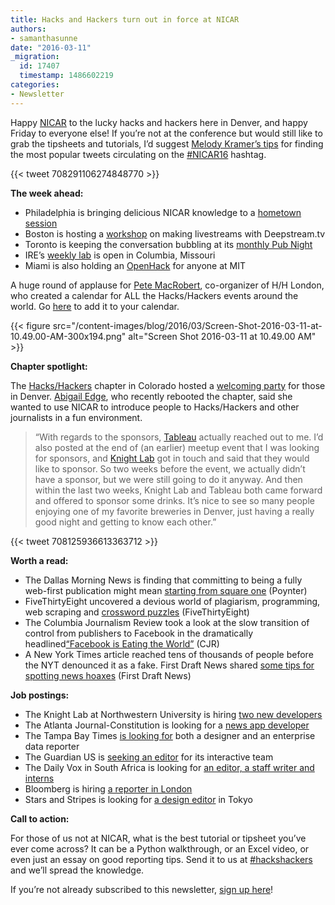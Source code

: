 ```yaml
---
title: Hacks and Hackers turn out in force at NICAR
authors:
- samanthasunne
date: "2016-03-11"
_migration:
  id: 17407
  timestamp: 1486602219
categories:
- Newsletter
---
```


Happy [NICAR][1] to the lucky hacks and hackers here in Denver, and happy Friday to everyone else! If you’re not at the conference but would still like to grab the tipsheets and tutorials, I’d suggest [Melody Kramer’s tips][2] for finding the most popular tweets circulating on the [#NICAR16][3] hashtag.

{{< tweet 708291106274848770 >}}

**The week ahead:**

  * Philadelphia is bringing delicious NICAR knowledge to a [hometown session][4]
  * Boston is hosting a [workshop][5] on making livestreams with Deepstream.tv
  * Toronto is keeping the conversation bubbling at its [monthly Pub Night][6]
  * IRE’s [weekly lab][7] is open in Columbia, Missouri
  * Miami is also holding an [OpenHack][8] for anyone at MIT

A huge round of applause for [Pete MacRobert][9], co-organizer of H/H London, who created a calendar for ALL the Hacks/Hackers events around the world. Go [here][10] to add it to your calendar.

{{< figure src="/content-images/blog/2016/03/Screen-Shot-2016-03-11-at-10.49.00-AM-300x194.png" alt="Screen Shot 2016-03-11 at 10.49.00 AM" >}}

**Chapter spotlight:**

The [Hacks/Hackers][11] chapter in Colorado hosted a [welcoming party][12] for those in Denver. [Abigail Edge][13], who recently rebooted the chapter, said she wanted to use NICAR to introduce people to Hacks/Hackers and other journalists in a fun environment.

> “With regards to the sponsors, [Tableau][14] actually reached out to me. I’d also posted at the end of (an earlier) meetup event that I was looking for sponsors, and [Knight Lab][15] got in touch and said that they would like to sponsor. So two weeks before the event, we actually didn’t have a sponsor, but we were still going to do it anyway. And then within the last two weeks, Knight Lab and Tableau both came forward and offered to sponsor some drinks. It’s nice to see so many people enjoying one of my favorite breweries in Denver, just having a really good night and getting to know each other.” 

{{< tweet 708125936613363712 >}}

**Worth a read:**

  * The Dallas Morning News is finding that committing to being a fully web-first publication might mean [starting from square one][16] (Poynter)
  * FiveThirtyEight uncovered a devious world of plagiarism, programming, web scraping and [crossword puzzles][17] (FiveThirtyEight)
  * The Columbia Journalism Review took a look at the slow transition of control from publishers to Facebook in the dramatically headlined[“Facebook is Eating the World”][18] (CJR)
  * A New York Times article reached tens of thousands of people before the NYT denounced it as a fake. First Draft News shared [some tips for spotting news hoaxes][19] (First Draft News)

**Job postings:**

  * The Knight Lab at Northwestern University is hiring [two new developers][20]
  * The Atlanta Journal-Constitution is looking for a [news app developer][21]
  * The Tampa Bay Times [is looking for][22] both a designer and an enterprise data reporter
  * The Guardian US is [seeking an editor][23] for its interactive team
  * The Daily Vox in South Africa is looking for [an editor, a staff writer and interns][24]
  * Bloomberg is hiring [a reporter in London][25]
  * Stars and Stripes is looking for [a design editor][26] in Tokyo

**Call to action:**

For those of us not at NICAR, what is the best tutorial or tipsheet you’ve ever come across? It can be a Python walkthrough, or an Excel video, or even just an essay on good reporting tips. Send it to us at [#hackshackers][27] and we’ll spread the knowledge.

If you&#8217;re not already subscribed to this newsletter, [sign up here][28]!

 [1]: http://ire.org/conferences/nicar2016
 [2]: http://www.poynter.org/2015/12-ideas-for-extending-your-reporting-and-your-reach/334865/
 [3]: https://twitter.com/search?q=%23nicar16
 [4]: http://www.meetup.com/Hacks-Hackers-Philadelphia/events/229264687/
 [5]: http://www.meetup.com/hackshackersboston/events/229130403/
 [6]: http://www.meetup.com/Hacks-Hackers-Toronto/events/227450778/
 [7]: http://www.meetup.com/hackshackersIRE/events/229138968/
 [8]: http://www.meetup.com/Hacks-Hackers-Miami/events/229449823/
 [9]: https://twitter.com/PeteM
 [10]: http://matchmaker.hhldn.co.uk/calendars
 [11]: http://www.meetup.com/hackshackersco/
 [12]: http://www.meetup.com/hackshackersco/events/227294757/
 [13]: https://twitter.com/abigailedge
 [14]: http://www.tableau.com/
 [15]: http://knightlab.northwestern.edu/
 [16]: http://www.poynter.org/2016/at-the-dallas-morning-news-becoming-truly-digital-means-starting-over/400041/
 [17]: http://fivethirtyeight.com/features/a-plagiarism-scandal-is-unfolding-in-the-crossword-world/
 [18]: http://www.cjr.org/analysis/facebook_and_media.php
 [19]: http://firstdraftnews.com/lessons-from-the-new-york-times-super-tuesday-hoax-five-ways-to-spot-fake-news-bernie-sanders-elizabeth-warren/
 [20]: https://knightlab.northwestern.edu/jobs
 [21]: https://github.com/NewsappAJC/jobs/blob/master/news_app_developer.md
 [22]: https://medium.com/@tbt_iteam/we-re-hiring-a-data-reporter-and-a-designer-30ffdef3b7ed#.l17kz9y1t
 [23]: https://gnm.learn.taleo.net/files/pdf/Interactive_Editor___2016.pdf
 [24]: http://www.journalism.co.za/blog/daily-vox-hiring-assistant-news-editor-staff-writer-interns/
 [25]: http://journajobs.eu/jobs/reporter-38/
 [26]: https://www.journalismjobs.com/job-listings/1628551
 [27]: https://twitter.com/hackshackers
 [28]: http://bit.ly/HHnewsletter